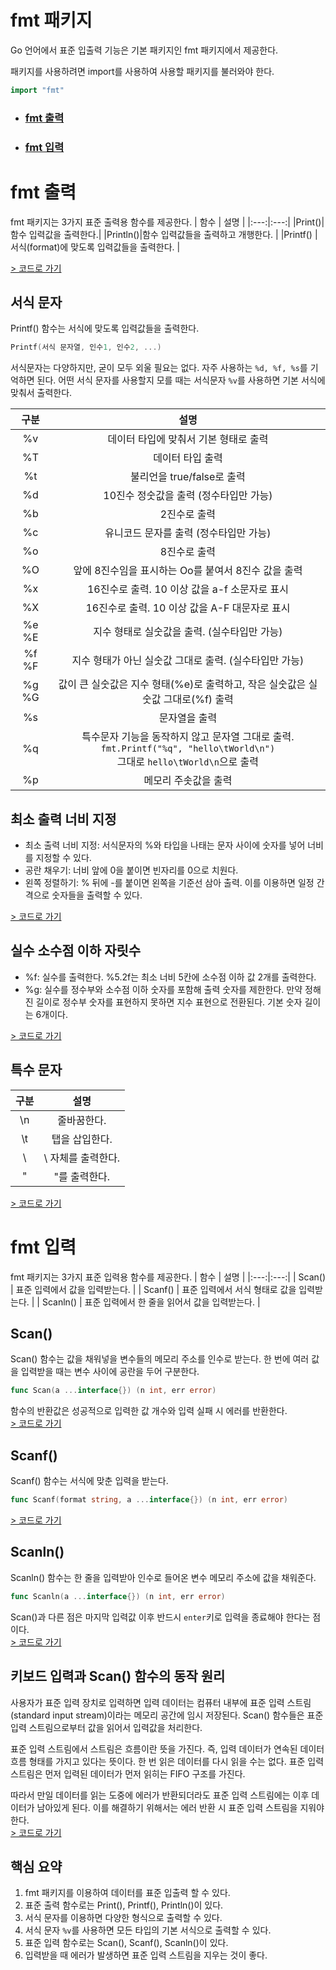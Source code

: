 # fmt 패키지
Go 언어에서 표준 입출력 기능은 기본 패키지인 fmt 패키지에서 제공한다. 

패키지를 사용하려면 import를 사용하여 사용할 패키지를 불러와야 한다.
```go
import "fmt"
```

- ### [fmt 출력](#fmt-출력)
- ### [fmt 입력](#fmt-입력)

# fmt 출력
fmt 패키지는 3가지 표준 출력용 함수를 제공한다.
| 함수 | 설명 |
|:---:|:---:|
|Print()|함수 입력값을 출력한다.|
|Println()|함수 입력값들을 출력하고 개행한다. |
|Printf() | 서식(format)에 맞도록 입력값들을 출력한다. |

[> 코드로 가기](../ch5/ex5.1/ex5.1.go)

## 서식 문자
Printf() 함수는 서식에 맞도록 입력값들을 출력한다.
```go
Printf(서식 문자열, 인수1, 인수2, ...)
```
서식문자는 다양하지만, 굳이 모두 외울 필요는 없다. 자주 사용하는 `%d, %f, %s`를 기억하면 된다. 어떤 서식 문자를 사용할지 모를 때는 
서식문자 `%v`를 사용하면 기본 서식에 맞춰서 출력한다.

| 구분 | 설명 |
|:---:|:---:|
| %v | 데이터 타입에 맞춰서 기본 형태로 출력 |
| %T | 데이터 타입 출력 |
| %t | 불리언을 true/false로 출력 |
| %d | 10진수 정숫값을 출력 (정수타입만 가능) |
| %b | 2진수로 출력 |
| %c | 유니코드 문자를 출력 (정수타입만 가능) |
| %o | 8진수로 출력 |
| %O | 앞에 8진수임을 표시하는 Oo를 붙여서 8진수 값을 출력 |
| %x | 16진수로 출력. 10 이상 값을 a-f 소문자로 표시 |
| %X | 16진수로 출력. 10 이상 값을 A-F 대문자로 표시 |
| %e %E | 지수 형태로 실숫값을 출력. (실수타입만 가능) |
| %f %F | 지수 형태가 아닌 실숫값 그대로 출력. (실수타입만 가능) |
| %g %G | 값이 큰 실숫값은 지수 형태(%e)로 출력하고, 작은 실숫값은 실숫값 그대로(%f) 출력 |
| %s | 문자열을 출력 |
| %q | 특수문자 기능을 동작하지 않고 문자열 그대로 출력. <br/> ```fmt.Printf("%q", "hello\tWorld\n")``` <br/> 그대로 `hello\tWorld\n`으로 출력 |
| %p | 메모리 주솟값을 출력 |

## 최소 출력 너비 지정
- 최소 출력 너비 지정: 서식문자의 %와 타입을 나태는 문자 사이에 숫자를 넣어 너비를 지정할 수 있다.
- 공란 채우기: 너비 앞에 0을 붙이면 빈자리를 0으로 치원다.
- 왼쪽 정렬하기: % 뒤에 -를 붙이면 왼쪽을 기준선 삼아 출력. 이를 이용하면 일정 간격으로 숫자들을 출력할 수 있다.

[> 코드로 가기](../ch5/ex5.2/ex5.2.go)

## 실수 소수점 이하 자릿수
- %f: 실수를 출력한다. %5.2f는 최소 너비 5칸에 소수점 이하 값 2개를 출력한다.
- %g: 실수를 정수부와 소수점 이하 숫자를 포함해 출력 숫자를 제한한다. 만약 정해진 길이로 정수부 숫자를 표현하지 못하면 지수 표현으로 전환된다. 기본 숫자 길이는 6개이다.

[> 코드로 가기](../ch5/ex5.3/ex5.3.go)

## 특수 문자
| 구분 | 설명 |
|:---:|:---:|
| \n | 줄바꿈한다. |
| \t | 탭을 삽입한다. |
| \\ | \ 자체를 출력한다. |
| \" | "를 출력한다. |

[> 코드로 가기](../ch5/ex5.4/ex5.4.go)

# fmt 입력
fmt 패키지는 3가지 표준 입력용 함수를 제공한다.
| 함수 | 설명 |
|:---:|:---:|
| Scan() | 표준 입력에서 값을 입력받는다. |
| Scanf() | 표준 입력에서 서식 형태로 값을 입력받는다. |
| Scanln() | 표준 입력에서 한 줄을 읽어서 값을 입력받는다. |

## Scan()
Scan() 함수는 값을 채워넣을 변수들의 메모리 주소를 인수로 받는다. 한 번에 여러 값을 입력받을 때는 변수 사이에 공란을 두어 구분한다.
```go
func Scan(a ...interface{}) (n int, err error)
```
함수의 반환값은 성공적으로 입력한 값 개수와 입력 실패 시 에러를 반환한다.  
[> 코드로 가기](../ch5/ex5.5/ex5.5.go)

## Scanf()
Scanf() 함수는 서식에 맞춘 입력을 받는다.
```go
func Scanf(format string, a ...interface{}) (n int, err error)
```
[> 코드로 가기](../ch5/ex5.6/ex5.6.go)

## Scanln()
Scanln() 함수는 한 줄을 입력받아 인수로 들어온 변수 메모리 주소에 값을 채워준다.
```go
func Scanln(a ...interface{}) (n int, err error)
```
Scan()과 다른 점은 마지막 입력값 이후 반드시 `enter`키로 입력을 종료해야 한다는 점이다.  
[> 코드로 가기](../ch5/ex5.7/ex5.7.go)

## 키보드 입력과 Scan() 함수의 동작 원리
사용자가 표준 입력 장치로 입력하면 입력 데이터는 컴퓨터 내부에 표준 입력 스트림(standard input stream)이라는 메모리 공간에 임시 저장된다. 
Scan() 함수들은 표준 입력 스트림으로부터 값을 읽어서 입력값을 처리한다. 

표준 입력 스트림에서 스트림은 흐름이란 뜻을 가진다. 즉, 입력 데이터가 연속된 데이터 흐름 형태를 가지고 있다는 뜻이다. 한 번 읽은 데이터를 다시 읽을 수는 없다.
표준 입력 스트림은 먼저 입력된 데이터가 먼저 읽히는 FIFO 구조를 가진다.

따라서 만일 데이터를 읽는 도중에 에러가 반환되더라도 표준 입력 스트림에는 이후 데이터가 남아있게 된다. 이를 해결하기 위해서는 에러 반환 시 표준 입력 스트림을 지워야 한다.  
[> 코드로 가기](../ch5/ex5.8/ex5.8.go)

## 핵심 요약
1. fmt 패키지를 이용하여 데이터를 표준 입출력 할 수 있다.
2. 표준 출력 함수로는 Print(), Printf(), Println()이 있다.
3. 서식 문자를 이용하면 다양한 형식으로 출력할 수 있다.
4. 서식 문자 `%v`를 사용하면 모든 타입의 기본 서식으로 출력할 수 있다.
5. 표준 입력 함수로는 Scan(), Scanf(), Scanln()이 있다.
6. 입력받을 때 에러가 발생하면 표준 입력 스트림을 지우는 것이 좋다.

